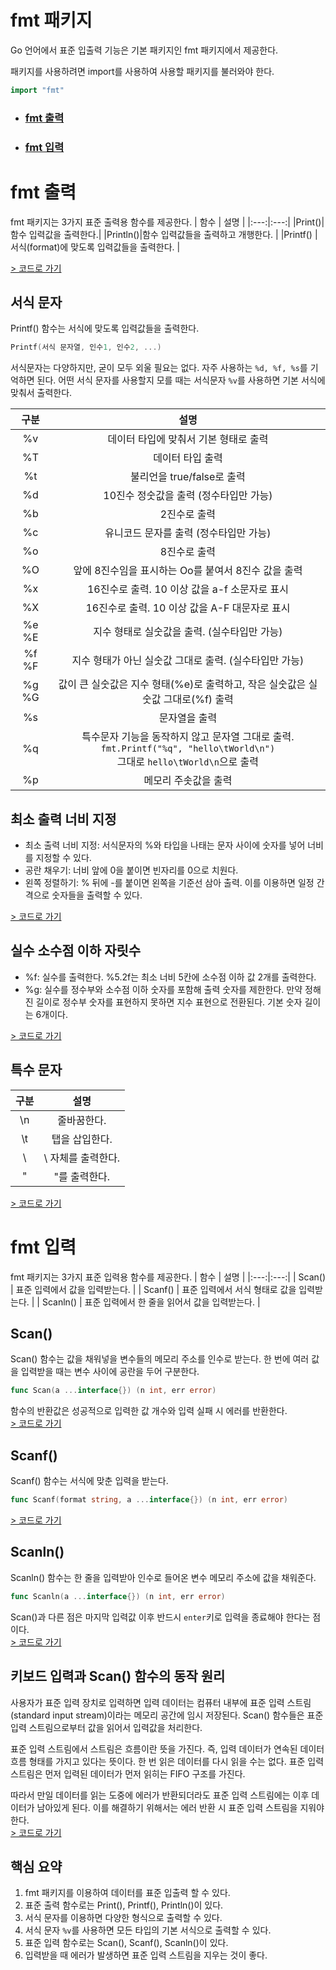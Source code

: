 # fmt 패키지
Go 언어에서 표준 입출력 기능은 기본 패키지인 fmt 패키지에서 제공한다. 

패키지를 사용하려면 import를 사용하여 사용할 패키지를 불러와야 한다.
```go
import "fmt"
```

- ### [fmt 출력](#fmt-출력)
- ### [fmt 입력](#fmt-입력)

# fmt 출력
fmt 패키지는 3가지 표준 출력용 함수를 제공한다.
| 함수 | 설명 |
|:---:|:---:|
|Print()|함수 입력값을 출력한다.|
|Println()|함수 입력값들을 출력하고 개행한다. |
|Printf() | 서식(format)에 맞도록 입력값들을 출력한다. |

[> 코드로 가기](../ch5/ex5.1/ex5.1.go)

## 서식 문자
Printf() 함수는 서식에 맞도록 입력값들을 출력한다.
```go
Printf(서식 문자열, 인수1, 인수2, ...)
```
서식문자는 다양하지만, 굳이 모두 외울 필요는 없다. 자주 사용하는 `%d, %f, %s`를 기억하면 된다. 어떤 서식 문자를 사용할지 모를 때는 
서식문자 `%v`를 사용하면 기본 서식에 맞춰서 출력한다.

| 구분 | 설명 |
|:---:|:---:|
| %v | 데이터 타입에 맞춰서 기본 형태로 출력 |
| %T | 데이터 타입 출력 |
| %t | 불리언을 true/false로 출력 |
| %d | 10진수 정숫값을 출력 (정수타입만 가능) |
| %b | 2진수로 출력 |
| %c | 유니코드 문자를 출력 (정수타입만 가능) |
| %o | 8진수로 출력 |
| %O | 앞에 8진수임을 표시하는 Oo를 붙여서 8진수 값을 출력 |
| %x | 16진수로 출력. 10 이상 값을 a-f 소문자로 표시 |
| %X | 16진수로 출력. 10 이상 값을 A-F 대문자로 표시 |
| %e %E | 지수 형태로 실숫값을 출력. (실수타입만 가능) |
| %f %F | 지수 형태가 아닌 실숫값 그대로 출력. (실수타입만 가능) |
| %g %G | 값이 큰 실숫값은 지수 형태(%e)로 출력하고, 작은 실숫값은 실숫값 그대로(%f) 출력 |
| %s | 문자열을 출력 |
| %q | 특수문자 기능을 동작하지 않고 문자열 그대로 출력. <br/> ```fmt.Printf("%q", "hello\tWorld\n")``` <br/> 그대로 `hello\tWorld\n`으로 출력 |
| %p | 메모리 주솟값을 출력 |

## 최소 출력 너비 지정
- 최소 출력 너비 지정: 서식문자의 %와 타입을 나태는 문자 사이에 숫자를 넣어 너비를 지정할 수 있다.
- 공란 채우기: 너비 앞에 0을 붙이면 빈자리를 0으로 치원다.
- 왼쪽 정렬하기: % 뒤에 -를 붙이면 왼쪽을 기준선 삼아 출력. 이를 이용하면 일정 간격으로 숫자들을 출력할 수 있다.

[> 코드로 가기](../ch5/ex5.2/ex5.2.go)

## 실수 소수점 이하 자릿수
- %f: 실수를 출력한다. %5.2f는 최소 너비 5칸에 소수점 이하 값 2개를 출력한다.
- %g: 실수를 정수부와 소수점 이하 숫자를 포함해 출력 숫자를 제한한다. 만약 정해진 길이로 정수부 숫자를 표현하지 못하면 지수 표현으로 전환된다. 기본 숫자 길이는 6개이다.

[> 코드로 가기](../ch5/ex5.3/ex5.3.go)

## 특수 문자
| 구분 | 설명 |
|:---:|:---:|
| \n | 줄바꿈한다. |
| \t | 탭을 삽입한다. |
| \\ | \ 자체를 출력한다. |
| \" | "를 출력한다. |

[> 코드로 가기](../ch5/ex5.4/ex5.4.go)

# fmt 입력
fmt 패키지는 3가지 표준 입력용 함수를 제공한다.
| 함수 | 설명 |
|:---:|:---:|
| Scan() | 표준 입력에서 값을 입력받는다. |
| Scanf() | 표준 입력에서 서식 형태로 값을 입력받는다. |
| Scanln() | 표준 입력에서 한 줄을 읽어서 값을 입력받는다. |

## Scan()
Scan() 함수는 값을 채워넣을 변수들의 메모리 주소를 인수로 받는다. 한 번에 여러 값을 입력받을 때는 변수 사이에 공란을 두어 구분한다.
```go
func Scan(a ...interface{}) (n int, err error)
```
함수의 반환값은 성공적으로 입력한 값 개수와 입력 실패 시 에러를 반환한다.  
[> 코드로 가기](../ch5/ex5.5/ex5.5.go)

## Scanf()
Scanf() 함수는 서식에 맞춘 입력을 받는다.
```go
func Scanf(format string, a ...interface{}) (n int, err error)
```
[> 코드로 가기](../ch5/ex5.6/ex5.6.go)

## Scanln()
Scanln() 함수는 한 줄을 입력받아 인수로 들어온 변수 메모리 주소에 값을 채워준다.
```go
func Scanln(a ...interface{}) (n int, err error)
```
Scan()과 다른 점은 마지막 입력값 이후 반드시 `enter`키로 입력을 종료해야 한다는 점이다.  
[> 코드로 가기](../ch5/ex5.7/ex5.7.go)

## 키보드 입력과 Scan() 함수의 동작 원리
사용자가 표준 입력 장치로 입력하면 입력 데이터는 컴퓨터 내부에 표준 입력 스트림(standard input stream)이라는 메모리 공간에 임시 저장된다. 
Scan() 함수들은 표준 입력 스트림으로부터 값을 읽어서 입력값을 처리한다. 

표준 입력 스트림에서 스트림은 흐름이란 뜻을 가진다. 즉, 입력 데이터가 연속된 데이터 흐름 형태를 가지고 있다는 뜻이다. 한 번 읽은 데이터를 다시 읽을 수는 없다.
표준 입력 스트림은 먼저 입력된 데이터가 먼저 읽히는 FIFO 구조를 가진다.

따라서 만일 데이터를 읽는 도중에 에러가 반환되더라도 표준 입력 스트림에는 이후 데이터가 남아있게 된다. 이를 해결하기 위해서는 에러 반환 시 표준 입력 스트림을 지워야 한다.  
[> 코드로 가기](../ch5/ex5.8/ex5.8.go)

## 핵심 요약
1. fmt 패키지를 이용하여 데이터를 표준 입출력 할 수 있다.
2. 표준 출력 함수로는 Print(), Printf(), Println()이 있다.
3. 서식 문자를 이용하면 다양한 형식으로 출력할 수 있다.
4. 서식 문자 `%v`를 사용하면 모든 타입의 기본 서식으로 출력할 수 있다.
5. 표준 입력 함수로는 Scan(), Scanf(), Scanln()이 있다.
6. 입력받을 때 에러가 발생하면 표준 입력 스트림을 지우는 것이 좋다.

